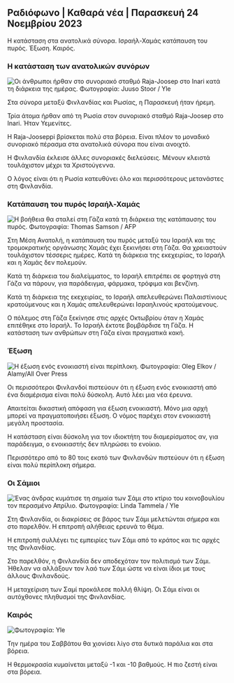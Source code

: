 ## Ραδιόφωνο \| Καθαρά νέα \| Παρασκευή 24 Νοεμβρίου 2023

Η κατάσταση στα ανατολικά σύνορα. Ισραήλ-Χαμάς κατάπαυση του πυρός. Έξωση. Καιρός.

### Η κατάσταση των ανατολικών συνόρων

![Οι άνθρωποι ήρθαν στο συνοριακό σταθμό Raja-Joosep στο Inari κατά τη διάρκεια της ημέρας. Φωτογραφία: Juuso Stoor / Yle](https://images.cdn.yle.fi/image/upload/c_crop,h_3368,w_5986,x_0,y_0/ar_1.7777777777777777,c_fill,g_faces,h_1200,h_1200,d/q_auto:eco/f_auto/fl_lossy/v1700827102/39-120618465608fd4818b7)

Στα σύνορα μεταξύ Φινλανδίας και Ρωσίας, η Παρασκευή ήταν ήρεμη.

Τρία άτομα ήρθαν από τη Ρωσία στον συνοριακό σταθμό Raja-Joosep στο Inari. Ήταν Υεμενίτες.

Η Raja-Jooseppi βρίσκεται πολύ στα βόρεια. Είναι πλέον το μοναδικό συνοριακό πέρασμα στα ανατολικά σύνορα που είναι ανοιχτό.

Η Φινλανδία έκλεισε άλλες συνοριακές διελεύσεις. Μένουν κλειστά τουλάχιστον μέχρι τα Χριστούγεννα.

Ο λόγος είναι ότι η Ρωσία κατευθύνει όλο και περισσότερους μετανάστες στη Φινλανδία.

### Κατάπαυση του πυρός Ισραήλ-Χαμάς

![Η βοήθεια θα σταλεί στη Γάζα κατά τη διάρκεια της κατάπαυσης του πυρός. Φωτογραφία: Thomas Samson / AFP](https://images.cdn.yle.fi/image/upload/c_crop,h_2879,w_5119,x_0,y_533/ar_1.777777777777777,c_fill,g_faces,h_1200w/q_auto:eco/f_auto/fl_lossy/v1700822253/39-120580865603d3467a7a)

Στη Μέση Ανατολή, η κατάπαυση του πυρός μεταξύ του Ισραήλ και της τρομοκρατικής οργάνωσης Χαμάς έχει ξεκινήσει στη Γάζα. Θα χρειαστούν τουλάχιστον τέσσερις ημέρες. Κατά τη διάρκεια της εκεχειρίας, το Ισραήλ και η Χαμάς δεν πολεμούν.

Κατά τη διάρκεια του διαλείμματος, το Ισραήλ επιτρέπει σε φορτηγά στη Γάζα να πάρουν, για παράδειγμα, φάρμακα, τρόφιμα και βενζίνη.

Κατά τη διάρκεια της εκεχειρίας, το Ισραήλ απελευθερώνει Παλαιστίνιους κρατούμενους και η Χαμάς απελευθερώνει Ισραηλινούς κρατούμενους.

Ο πόλεμος στη Γάζα ξεκίνησε στις αρχές Οκτωβρίου όταν η Χαμάς επιτέθηκε στο Ισραήλ. Το Ισραήλ έκτοτε βομβάρδισε τη Γάζα. Η κατάσταση των ανθρώπων στη Γάζα είναι πραγματικά κακή.

### Έξωση

![Η έξωση ενός ενοικιαστή είναι περίπλοκη. Φωτογραφία: Oleg Elkov / Alamy/All Over Press](https://images.cdn.yle.fi/image/upload/c_crop,h_3182,w_5657,x_121,y_740/ar_1.7777777777777777,c_fill_1605,c_fill_1605dpr_1.0/q_auto:eco/f_auto/fl_lossy/v1698135288/39-115380264d2449083906)

Οι περισσότεροι Φινλανδοί πιστεύουν ότι η έξωση ενός ενοικιαστή από ένα διαμέρισμα είναι πολύ δύσκολη. Αυτό λέει μια νέα έρευνα.

Απαιτείται δικαστική απόφαση για έξωση ενοικιαστή. Μόνο μια αρχή μπορεί να πραγματοποιήσει έξωση. Ο νόμος παρέχει στον ενοικιαστή μεγάλη προστασία.

Η κατάσταση είναι δύσκολη για τον ιδιοκτήτη του διαμερίσματος αν, για παράδειγμα, ο ενοικιαστής δεν πληρώσει το ενοίκιο.

Περισσότερο από το 80 τοις εκατό των Φινλανδών πιστεύουν ότι η έξωση είναι πολύ περίπλοκη σήμερα.

### Οι Σάμιοι

![Ένας άνδρας κυμάτισε τη σημαία των Σάμι στο κτίριο του κοινοβουλίου τον περασμένο Απρίλιο. Φωτογραφία: Linda Tammela / Yle](https://images.cdn.yle.fi/image/upload/c_crop,h_659,w_1173,x_0,y_133/ar_1.7777777777777777,c_fill,g_faces,h_1105,h_1100q_auto:eco/f_auto/fl_lossy/v1693572536/39-10986686437da2797694)

Στη Φινλανδία, οι διακρίσεις σε βάρος των Σάμι μελετώνται σήμερα και στο παρελθόν. Η επιτροπή αλήθειας ερευνά το θέμα.

Η επιτροπή συλλέγει τις εμπειρίες των Σάμι από το κράτος και τις αρχές της Φινλανδίας.

Στο παρελθόν, η Φινλανδία δεν αποδεχόταν τον πολιτισμό των Σάμι. Ήθελαν να αλλάξουν τον λαό των Σάμι ώστε να είναι ίδιοι με τους άλλους Φινλανδούς.

Η μεταχείριση των Σαμί προκάλεσε πολλή θλίψη. Οι Σάμι είναι οι αυτόχθονες πληθυσμοί της Φινλανδίας.

### Καιρός

![ Φωτογραφία: Yle](https://images.cdn.yle.fi/image/upload/c_crop,h_1080,w_1919,x_0,y_0/ar_1.777777777777777,c_fill,g_faces,h_670,w_100,w_100:eco/f_auto/fl_lossy/v1700835658/39-12063856560b12785459)

Την ημέρα του Σαββάτου θα χιονίσει λίγο στα δυτικά παράλια και στα βόρεια.

Η θερμοκρασία κυμαίνεται μεταξύ -1 και -10 βαθμούς. Η πιο ζεστή είναι στα βόρεια.